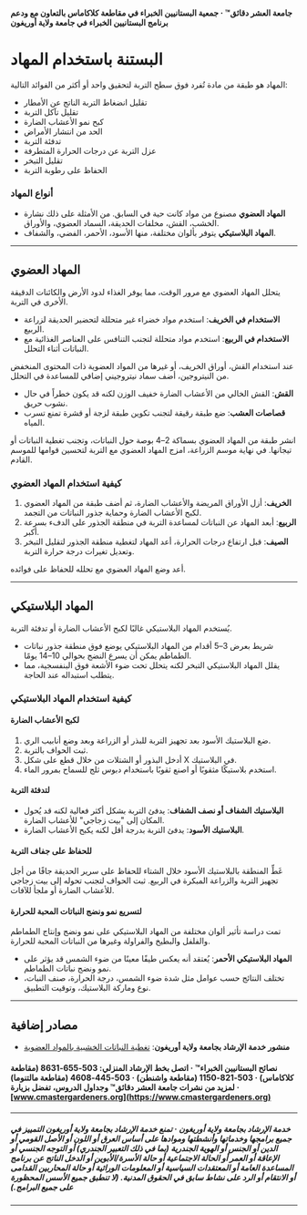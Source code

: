 #### جامعة العشر دقائق™ · جمعية البستانيين الخبراء في مقاطعة كلاكاماس بالتعاون مع ودعم برنامج البستانيين الخبراء في جامعة ولاية أوريغون

# البستنة باستخدام المهاد

المهاد هو طبقة من مادة تُفرد فوق سطح التربة لتحقيق واحد أو أكثر من الفوائد التالية:

- تقليل انضغاط التربة الناتج عن الأمطار
- تقليل تآكل التربة
- كبح نمو الأعشاب الضارة
- الحد من انتشار الأمراض
- تدفئة التربة
- عزل التربة عن درجات الحرارة المتطرفة
- تقليل التبخر
- الحفاظ على رطوبة التربة

### أنواع المهاد

- **المهاد العضوي** مصنوع من مواد كانت حية في السابق. من الأمثلة على ذلك نشارة الخشب، القش، مخلفات الحديقة، السماد العضوي، والأوراق.
- **المهاد البلاستيكي** يتوفر بألوان مختلفة، منها الأسود، الأحمر، الفضي، والشفاف.

---

## المهاد العضوي

يتحلل المهاد العضوي مع مرور الوقت، مما يوفر الغذاء لدود الأرض والكائنات الدقيقة الأخرى في التربة.

- **الاستخدام في الخريف**: استخدم مواد خضراء غير متحللة لتحضير الحديقة لزراعة الربيع.
- **الاستخدام في الربيع**: استخدم مواد متحللة لتجنب التنافس على العناصر الغذائية مع النباتات أثناء التحلل.

عند استخدام القش، أوراق الخريف، أو غيرها من المواد العضوية ذات المحتوى المنخفض من النيتروجين، أضف سماد نيتروجيني إضافي للمساعدة في التحلل.

- **القش**: القش الخالي من الأعشاب الضارة خفيف الوزن لكنه قد يكون خطراً في حال نشوب حريق.
- **قصاصات العشب**: ضع طبقة رقيقة لتجنب تكوين طبقة لزجة أو قشرة تمنع تسرب المياه.

انشر طبقة من المهاد العضوي بسماكة 2–4 بوصة حول النباتات، وتجنب تغطية النباتات أو تيجانها. في نهاية موسم الزراعة، امزج المهاد العضوي مع التربة لتحسين قوامها للموسم القادم.

### كيفية استخدام المهاد العضوي

1. **الخريف**: أزل الأوراق المريضة والأعشاب الضارة، ثم أضف طبقة من المهاد العضوي لكبح الأعشاب الضارة وحماية جذور النباتات من التجمد.
2. **الربيع**: أبعد المهاد عن النباتات لمساعدة التربة في منطقة الجذور على الدفء بسرعة أكبر.
3. **الصيف**: قبل ارتفاع درجات الحرارة، أعد المهاد لتغطية منطقة الجذور لتقليل التبخر وتعديل تغيرات درجة حرارة التربة.

أعد وضع المهاد العضوي مع تحلله للحفاظ على فوائده.

---

## المهاد البلاستيكي

يُستخدم المهاد البلاستيكي غالبًا لكبح الأعشاب الضارة أو تدفئة التربة.

- شريط بعرض 3–5 أقدام من المهاد البلاستيكي يوضع فوق منطقة جذور نباتات الطماطم يمكن أن يسرع النضج بحوالي 10–14 يومًا.
- يقلل المهاد البلاستيكي التبخر لكنه يتحلل تحت ضوء الأشعة فوق البنفسجية، مما يتطلب استبداله عند الحاجة.

### كيفية استخدام المهاد البلاستيكي

#### لكبح الأعشاب الضارة

1. ضع البلاستيك الأسود بعد تجهيز التربة للبذر أو الزراعة وبعد وضع أنابيب الري.
2. ثبت الحواف بالتربة.
3. أدخل البذور أو الشتلات من خلال قطع على شكل X في البلاستيك.
4. استخدم بلاستيكًا مثقوبًا أو اصنع ثقوبًا باستخدام دبوس ثلج للسماح بمرور الماء.

#### لتدفئة التربة

- **البلاستيك الشفاف أو نصف الشفاف**: يدفئ التربة بشكل أكثر فعالية لكنه قد يُحول المكان إلى "بيت زجاجي" للأعشاب الضارة.
- **البلاستيك الأسود**: يدفئ التربة بدرجة أقل لكنه يكبح الأعشاب الضارة.

#### للحفاظ على جفاف التربة

غَطِّ المنطقة بالبلاستيك الأسود خلال الشتاء للحفاظ على سرير الحديقة جافًا من أجل تجهيز التربة والزراعة المبكرة في الربيع. ثبت الحواف لتجنب تحوله إلى بيت زجاجي للأعشاب الضارة أو ملجأ للآفات.

#### لتسريع نمو ونضج النباتات المحبة للحرارة

تمت دراسة تأثير ألوان مختلفة من المهاد البلاستيكي على نمو ونضج وإنتاج الطماطم والفلفل والبطيخ والفراولة وغيرها من النباتات المحبة للحرارة.

- **المهاد البلاستيكي الأحمر**: يُعتقد أنه يعكس طيفًا معينًا من ضوء الشمس قد يؤثر على نمو ونضج نباتات الطماطم.
- تختلف النتائج حسب عوامل مثل شدة ضوء الشمس، درجة الحرارة، صنف النبات، نوع وماركة البلاستيك، وتوقيت التطبيق.

---

## مصادر إضافية

- **منشور خدمة الإرشاد بجامعة ولاية أوريغون**: [تغطية النباتات الخشبية بالمواد العضوية](https://catalog.extension.oregonstate.edu/ec1629)

#### نصائح البستانيين الخبراء™ · اتصل بخط الإرشاد المنزلي: 503-655-8631 (مقاطعة كلاكاماس) · 503-821-1150 (مقاطعة واشنطن) · 503-445-4608 (مقاطعة مالتنوما) · لمزيد من نشرات جامعة العشر دقائق™ وجداول الدروس، تفضل بزيارة [www.cmastergardeners.org](https://www.cmastergardeners.org)

---

##### خدمة الإرشاد بجامعة ولاية أوريغون · تمنع خدمة الإرشاد بجامعة ولاية أوريغون التمييز في جميع برامجها وخدماتها وأنشطتها وموادها على أساس العرق أو اللون أو الأصل القومي أو الدين أو الجنس أو الهوية الجندرية (بما في ذلك التعبير الجندري) أو التوجه الجنسي أو الإعاقة أو العمر أو الحالة الاجتماعية أو حالة الأسرة/الأبوين أو الدخل الناتج عن برنامج المساعدة العامة أو المعتقدات السياسية أو المعلومات الوراثية أو حالة المحاربين القدامى أو الانتقام أو الرد على نشاط سابق في الحقوق المدنية. (لا تنطبق جميع الأسس المحظورة على جميع البرامج.)
---